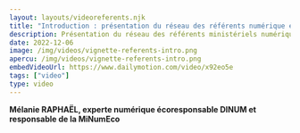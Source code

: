 ```yaml
---
layout: layouts/videoreferents.njk
title: "Introduction : présentation du réseau des référents numérique écoresponsable, par Mélanie RAPHAËL"
description: Présentation du réseau des référents ministériels numérique écoresponsable
date: 2022-12-06
image: /img/videos/vignette-referents-intro.png
apercu: /img/videos/vignette-referents-intro.png
embedVideoUrl: https://www.dailymotion.com/video/x92eo5e
tags: ["video"]
type: video
---
```


**Mélanie RAPHAËL, experte numérique écoresponsable DINUM et responsable de la MiNumEco**

